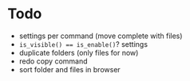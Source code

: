 # Todo

- settings per command (move complete with files)
- `is_visible() == is_enable()`? settings
- duplicate folders (only files for now)
- redo copy command
- sort folder and files in browser
